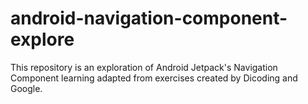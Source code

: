 # android-navigation-component-explore
This repository is an exploration of Android Jetpack's Navigation Component learning adapted from exercises created by Dicoding and Google. 
